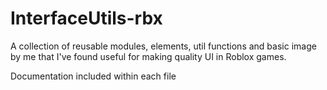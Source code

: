 # InterfaceUtils-rbx
A collection of reusable modules, elements, util functions and basic image by me that I've found useful for making quality UI in Roblox games.

Documentation included within each file